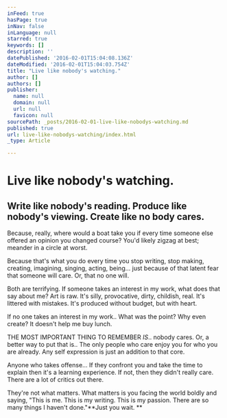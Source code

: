 ```yaml
---
inFeed: true
hasPage: true
inNav: false
inLanguage: null
starred: true
keywords: []
description: ''
datePublished: '2016-02-01T15:04:08.136Z'
dateModified: '2016-02-01T15:04:03.754Z'
title: "Live like nobody's watching."
author: []
authors: []
publisher:
  name: null
  domain: null
  url: null
  favicon: null
sourcePath: _posts/2016-02-01-live-like-nobodys-watching.md
published: true
url: live-like-nobodys-watching/index.html
_type: Article

---
```

# Live like nobody's watching.

## Write like nobody's reading. Produce like nobody's viewing. Create like no body cares.

Because, really, where would a boat take you if every time someone else offered an opinion you changed course?  You'd likely zigzag at best; meander in a circle at worst. 

Because that's what you do every time you stop writing, stop making, creating, imagining, singing, acting, being... just because of that latent fear that someone will care. Or, that no one will.

Both are terrifying. If someone takes an interest in my work, what does that say about me? Art is raw. It's silly, provocative, dirty, childish, real. It's littered with mistakes. It's produced without budget, but with heart. 

If no one takes an interest in my work.. What was the point? Why even create? It doesn't help me buy lunch. 

THE MOST IMPORTANT THING TO REMEMBER _IS_.. nobody cares.  Or, a better way to put that is.. The only people who care enjoy you for who you are already. Any self expression is just an addition to that core.

Anyone who takes offense... If they confront you and take the time to explain then it's a learning experience. If not, then they didn't really care. There are a lot of critics out there. 

They're not what matters. What matters is you facing the world boldly and saying, "This is me. This is my writing. This is my passion. There are so many things I haven't done."**Just you wait. **